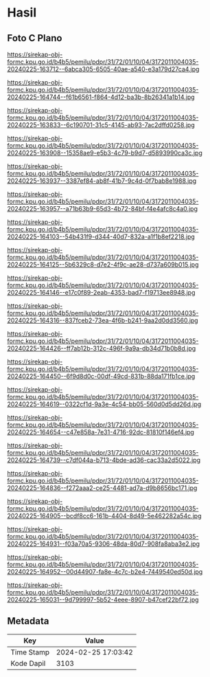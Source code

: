 # Hasil

## Foto C Plano

https://sirekap-obj-formc.kpu.go.id/b4b5/pemilu/pdpr/31/72/01/10/04/3172011004035-20240225-163712--6abca305-6505-40ae-a540-e3a179d27ca4.jpg

https://sirekap-obj-formc.kpu.go.id/b4b5/pemilu/pdpr/31/72/01/10/04/3172011004035-20240225-164744--f61b6561-f864-4d12-ba3b-8b26341a1b14.jpg

https://sirekap-obj-formc.kpu.go.id/b4b5/pemilu/pdpr/31/72/01/10/04/3172011004035-20240225-163833--6c190701-31c5-4145-ab93-7ac2dffd0258.jpg

https://sirekap-obj-formc.kpu.go.id/b4b5/pemilu/pdpr/31/72/01/10/04/3172011004035-20240225-163908--15358ae9-e5b3-4c79-b9d7-d5893990ca3c.jpg

https://sirekap-obj-formc.kpu.go.id/b4b5/pemilu/pdpr/31/72/01/10/04/3172011004035-20240225-163937--3387ef84-ab8f-41b7-9c4d-0f7bab8e1988.jpg

https://sirekap-obj-formc.kpu.go.id/b4b5/pemilu/pdpr/31/72/01/10/04/3172011004035-20240225-163957--a71b63b9-65d3-4b72-84bf-f4e4afc8c4a0.jpg

https://sirekap-obj-formc.kpu.go.id/b4b5/pemilu/pdpr/31/72/01/10/04/3172011004035-20240225-164103--54b431f9-d344-40d7-832a-a1f1b8ef2218.jpg

https://sirekap-obj-formc.kpu.go.id/b4b5/pemilu/pdpr/31/72/01/10/04/3172011004035-20240225-164125--5b6329c8-d7e2-4f9c-ae28-d737a609b015.jpg

https://sirekap-obj-formc.kpu.go.id/b4b5/pemilu/pdpr/31/72/01/10/04/3172011004035-20240225-164146--e17c0f89-2eab-4353-bad7-f19713ee8948.jpg

https://sirekap-obj-formc.kpu.go.id/b4b5/pemilu/pdpr/31/72/01/10/04/3172011004035-20240225-164316--837fceb2-73ea-4f6b-b241-9aa2d0dd3560.jpg

https://sirekap-obj-formc.kpu.go.id/b4b5/pemilu/pdpr/31/72/01/10/04/3172011004035-20240225-164426--ff7ab12b-312c-496f-9a9a-db34d71b0b8d.jpg

https://sirekap-obj-formc.kpu.go.id/b4b5/pemilu/pdpr/31/72/01/10/04/3172011004035-20240225-164450--6f9d8d0c-00df-49cd-831b-88da171fb1ce.jpg

https://sirekap-obj-formc.kpu.go.id/b4b5/pemilu/pdpr/31/72/01/10/04/3172011004035-20240225-164619--0322cf1d-9a3e-4c54-bb05-560d0d5dd26d.jpg

https://sirekap-obj-formc.kpu.go.id/b4b5/pemilu/pdpr/31/72/01/10/04/3172011004035-20240225-164654--c47e858a-7e31-4716-92dc-81810f146ef4.jpg

https://sirekap-obj-formc.kpu.go.id/b4b5/pemilu/pdpr/31/72/01/10/04/3172011004035-20240225-164739--c7df044a-b713-4bde-ad36-cac33a2d5022.jpg

https://sirekap-obj-formc.kpu.go.id/b4b5/pemilu/pdpr/31/72/01/10/04/3172011004035-20240225-164836--f272aaa2-ce25-4481-ad7a-d9b8656bc171.jpg

https://sirekap-obj-formc.kpu.go.id/b4b5/pemilu/pdpr/31/72/01/10/04/3172011004035-20240225-164905--bcdf8cc6-161b-4404-8d49-5e462282a54c.jpg

https://sirekap-obj-formc.kpu.go.id/b4b5/pemilu/pdpr/31/72/01/10/04/3172011004035-20240225-164931--f03a70a5-9306-48da-80d7-908fa8aba3e2.jpg

https://sirekap-obj-formc.kpu.go.id/b4b5/pemilu/pdpr/31/72/01/10/04/3172011004035-20240225-164952--00d44907-fa8e-4c7c-b2e4-7449540ed50d.jpg

https://sirekap-obj-formc.kpu.go.id/b4b5/pemilu/pdpr/31/72/01/10/04/3172011004035-20240225-165031--9d799997-5b52-4eee-8907-b47cef22bf72.jpg


## Metadata

| Key        | Value               |
| ---------- | ------------------- |
| Time Stamp | 2024-02-25 17:03:42 |
| Kode Dapil | 3103                |



